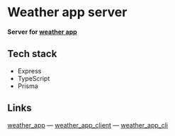 # Weather app server

**Server for [weather app](https://github.com/MichalUSER/weather_app)**

## Tech stack

- Express
- TypeScript
- Prisma

## Links

[weather_app](https://github.com/MichalUSER/weather_app)
— [weather_app_client](https://github.com/MichalUSER/weather_app_client)
— [weather_app_cli](https://github.com/MichalUSER/weather_app_cli)
